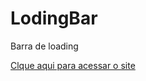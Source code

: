 # LodingBar
 Barra de loading

<a href="https://pedroreckel.github.io/LodingBar/">Clque aqui para acessar o site</a>